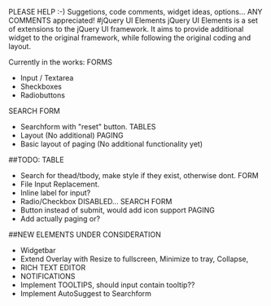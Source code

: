 PLEASE HELP :-)
Suggetions, code comments, widget ideas, options... ANY COMMENTS appreciated!
#jQuery UI Elements
jQuery UI Elements is a set of extensions to the jQuery UI framework.
It aims to provide additional widget to the original framework, while following the original coding and layout.

Currently in the works:
FORMS
* Input / Textarea
* Sheckboxes
* Radiobuttons

SEARCH FORM
* Searchform with "reset" button.
TABLES
* Layout (No additional)
 PAGING
 * Basic layout of paging (No additional functionality yet)
 
##TODO:
TABLE
* Search for thead/tbody, make style if they exist, otherwise dont.
FORM
* File Input Replacement.
* Inline label for input?
* Radio/Checkbox DISABLED...
SEARCH FORM
* Button instead of submit, would add icon support
PAGING
* Add actually paging or?

##NEW ELEMENTS UNDER CONSIDERATION
* Widgetbar
* Extend Overlay with Resize to fullscreen, Minimize to tray, Collapse, 
* RICH TEXT EDITOR
* NOTIFICATIONS
* Implement TOOLTIPS, should input contain tooltip??
* Implement AutoSuggest to Searchform